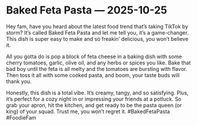# Baked Feta Pasta — 2025-10-25

Hey fam, have you heard about the latest food trend that’s taking TikTok by storm? It’s called Baked Feta Pasta and let me tell you, it’s a game-changer. This dish is super easy to make and so freakin’ delicious, you won’t believe it.

All you gotta do is pop a block of feta cheese in a baking dish with some cherry tomatoes, garlic, olive oil, and any herbs or spices you like. Bake that bad boy until the feta is all melty and the tomatoes are bursting with flavor. Then toss it all with some cooked pasta, and boom, your taste buds will thank you.

Honestly, this dish is a total vibe. It’s creamy, tangy, and so satisfying. Plus, it’s perfect for a cozy night in or impressing your friends at a potluck. So grab your apron, hit the kitchen, and get ready to be the pasta queen (or king) of your squad. Trust me, you won’t regret it. #BakedFetaPasta #FoodieFam